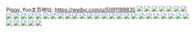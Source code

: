 Piggy_Yoo主页地址: https://weibo.com/u/5091199835 
![](https://wx4.sinaimg.cn/mw2000/005yy9Enly1h9bdg65vzvj30u0140grm.jpg) 
![](https://wx4.sinaimg.cn/mw2000/005yy9Enly1h9bdfg0mbwj30u0140wn9.jpg) 
![](https://wx4.sinaimg.cn/mw2000/005yy9Enly1h94nejex03j32c0340kjl.jpg) 
![](https://wx4.sinaimg.cn/mw2000/005yy9Enly1h94nelup5kj32c0340hdv.jpg) 
![](https://wx4.sinaimg.cn/mw2000/005yy9Enly1h91f8jx5spj32c03404qt.jpg) 
![](https://wx4.sinaimg.cn/mw2000/005yy9Enly1h8xy8qo4xxj30p81j6dmw.jpg) 
![](https://wx4.sinaimg.cn/mw2000/005yy9Enly1h8w701gw8lj30sz12n454.jpg) 
![](https://wx4.sinaimg.cn/mw2000/005yy9Enly1h8w7018btxj30rn10uq8e.jpg) 
![](https://wx4.sinaimg.cn/mw2000/005yy9Enly1h8ppv277h7j30w813kgrk.jpg) 
![](https://wx4.sinaimg.cn/mw2000/005yy9Enly1h8kr49f8eqj32dc35s4qs.jpg) 
![](https://wx4.sinaimg.cn/mw2000/005yy9Enly1h8kr4d1gquj32c03404qr.jpg) 
![](https://wx4.sinaimg.cn/mw2000/005yy9Enly1h8kr44rrfpj32dc35sx6r.jpg) 
![](https://wx4.sinaimg.cn/mw2000/005yy9Enly1h8kr4bk558j32c03404qs.jpg) 
![](https://wx4.sinaimg.cn/mw2000/005yy9Enly1h8kr47urj5j32al35xkjo.jpg) 
![](https://wx4.sinaimg.cn/mw2000/005yy9Enly1h8geqwjtjhj31qo2bkhdt.jpg) 
![](https://wx4.sinaimg.cn/mw2000/005yy9Enly1h86891qoq4j32c03497wj.jpg) 
![](https://wx4.sinaimg.cn/mw2000/005yy9Enly1h8688ywihej32c0340x6q.jpg) 
![](https://wx4.sinaimg.cn/mw2000/005yy9Enly1h86893l02wj32c0340npe.jpg) 
![](https://wx4.sinaimg.cn/mw2000/005yy9Enly1h86897mfirj32c03401kz.jpg) 
![](https://wx4.sinaimg.cn/mw2000/005yy9Enly1h83uap1m8lj32c03401kz.jpg) 
![](https://wx4.sinaimg.cn/mw2000/005yy9Enly1h83uc58s78j32c0340npe.jpg) 
![](https://wx4.sinaimg.cn/mw2000/005yy9Enly1h83ub7ao1nj32c0340u0y.jpg) 
![](https://wx4.sinaimg.cn/mw2000/005yy9Enly1h83uau1sqmj31sc2dse82.jpg) 
![](https://wx4.sinaimg.cn/mw2000/005yy9Enly1h7y6l8bk47j32dc35skjp.jpg) 
![](https://wx4.sinaimg.cn/mw2000/005yy9Enly1h7xl4r7tcrj30kp0rmwl9.jpg) 
![](https://wx4.sinaimg.cn/mw2000/005yy9Enly1h7r9gw31acj32dc35s4qs.jpg) 
![](https://wx4.sinaimg.cn/mw2000/005yy9Enly1h7r9gto5bpj32c0340qv5.jpg) 
![](https://wx4.sinaimg.cn/mw2000/005yy9Enly1h7r9gwzgibj326t2x3hdt.jpg) 
![](https://wx4.sinaimg.cn/mw2000/005yy9Enly1h7nqcdgrcuj31sc2gohdu.jpg) 
![](https://wx4.sinaimg.cn/mw2000/005yy9Enly1h7nqc4m4rfj31sc2dsqv6.jpg) 
![](https://wx4.sinaimg.cn/mw2000/005yy9Enly1h7nqbvmkwkj31sc2dsnpe.jpg) 
![](https://wx4.sinaimg.cn/mw2000/005yy9Enly1h7nqcmpla7j31sc2i41kz.jpg) 
![](https://wx4.sinaimg.cn/mw2000/005yy9Enly1h7gqgmp6onj32c0340ng7.jpg) 
![](https://wx4.sinaimg.cn/mw2000/005yy9Enly1h7fnl6n4y4j322m33y1kx.jpg) 
![](https://wx4.sinaimg.cn/mw2000/005yy9Enly1h7fnldh4afj322m33ynm2.jpg) 
![](https://wx4.sinaimg.cn/mw2000/005yy9Enly1h7fnm2hmgqj322o340u0z.jpg) 
![](https://wx4.sinaimg.cn/mw2000/005yy9Enly1h7fnlvkg2sj32c0340x6p.jpg) 
